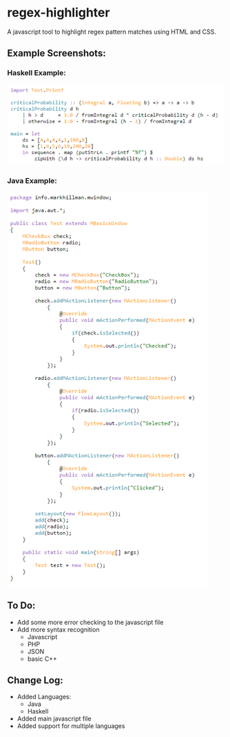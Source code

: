 # regex-highlighter
A javascript tool to highlight regex pattern matches using HTML and CSS.

## Example Screenshots:
### Haskell Example:
![Haskell Syntax](screenshots/haskell.PNG)

### Java Example:
![Java Syntax](screenshots/java.PNG)

## To Do:
- Add some more error checking to the javascript file
- Add more syntax recognition
  - Javascript
  - PHP
  - JSON
  - basic C++

## Change Log:
- Added Languages:
  - Java
  - Haskell
- Added main javascript file
- Added support for multiple languages

